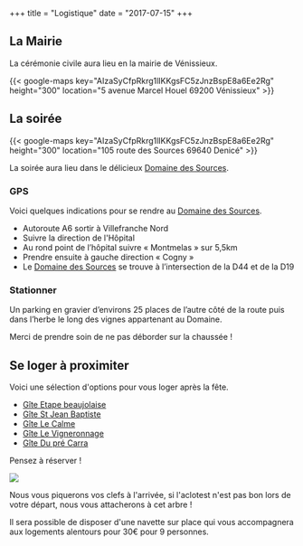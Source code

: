 +++
title = "Logistique"
date = "2017-07-15"
+++

## La Mairie

<div class="row middle-xs">
    <div class="col-xs-4">
        <div class="box">
            <p>La cérémonie civile aura lieu en la mairie de Vénissieux.</p>
        </div>
    </div>
    <div class="col-md-8">
        <div class="box">
          {{< google-maps key="AIzaSyCfpRkrg1lIKKgsFC5zJnzBspE8a6Ee2Rg" height="300" location="5 avenue Marcel Houel 69200 Vénissieux" >}}
        </div>
    </div>
</div>

## La soirée

<div class="row middle-xs">
    <div class="col-md-8">
        <div class="box">
          {{< google-maps key="AIzaSyCfpRkrg1lIKKgsFC5zJnzBspE8a6Ee2Rg" height="300" location="105 route des Sources 69640 Denicé" >}}
        </div>
    </div>
    <div class="col-xs-4">
        <div class="box">
            <p>La soirée aura lieu dans le délicieux <a href="http://www.ledomainedessources.com">Domaine des Sources</a>.</p>
        </div>
    </div>
</div>


### GPS

Voici quelques indications pour se rendre au [Domaine des Sources](http://www.ledomainedessources.com).

* Autoroute A6 sortir à Villefranche Nord
* Suivre la direction de l'Hôpital
* Au rond point de l’hôpital suivre « Montmelas » sur 5,5km
* Prendre ensuite à gauche direction « Cogny »
* Le [Domaine des Sources](http://www.ledomainedessources.com) se trouve à l’intersection de la D44 et de la D19

### Stationner 

Un parking en gravier d’environs 25 places de l’autre côté de la route puis dans l’herbe le long des vignes appartenant au Domaine.

Merci de prendre soin de ne pas déborder sur la chaussée !


## Se loger à proximiter


Voici une sélection d'options pour vous loger après la fête.

* [Gîte Etape beaujolaise](https://www.gites-de-france.com/location-vacances-Blace-Gite-L-etape-Beaujolaise-69G1360.html)
* [Gîte St Jean Baptiste](https://www.gites-de-france.com/location-vacances-Saint-julien-Gite-St-jean-baptiste-69G1251.html)
* [Gîte Le Calme](https://www.gites-de-france.com/location-vacances-Denice-Gite-Le-Calme-69G1383.html)
* [Gîte Le Vigneronnage](https://www.gites-de-france.com/location-vacances-Saint-julien-Gite-Le-Vigneronnage-69G1611.html)
* [Gîte Du pré Carra](https://www.gites-de-france.com/location-vacances-Montmelas-saint-sorlin-Gite-Gite-Du-Pre-Carra-69G1600.html)

Pensez à réserver !

<div class="row middle-xs">
    <div class="col-md-8">
        <div class="box">
          <img class="circular--square" src="/images/l_arbre.png" />
        </div>
    </div>
    <div class="col-xs-4">
        <div class="box">
            <p>Nous vous piquerons vos clefs à l'arrivée, si l'aclotest n'est pas bon lors de votre départ, nous vous attacherons à cet arbre !</p>
            <p>Il sera possible de disposer d'une navette sur place qui vous accompagnera aux logements alentours pour 30€ pour 9 personnes.</p>
        </div>
    </div>
</div>
